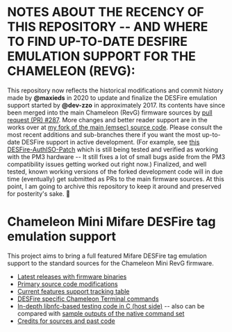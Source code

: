 NOTES ABOUT THE RECENCY OF THIS REPOSITORY -- AND WHERE TO FIND UP-TO-DATE DESFIRE EMULATION SUPPORT FOR THE CHAMELEON (REVG):
==============================================================================================================================

This repository now reflects the historical modifications and commit history made by **@maxieds** in 2020 to update 
and finalize the DESFire emulation support started by **@dev-zzo** in approximately 2017. Its contents have since 
been merged into the main Chameleon (RevG) firmware sources by [pull request (PR) #287](https://github.com/emsec/ChameleonMini/pull/287). 
More changes and better reader support are in the works over at [my fork of the main (emsec) source code](https://github.com/maxieds/ChameleonMini/). 
Please consult the most recent additions and sub-branches there if you want the most up-to-date 
DESFire support in active development. (For example, see [this DESFire-AuthISO-Patch](https://github.com/maxieds/ChameleonMini/tree/DESFire-AuthISO-Patch) 
which is still being tested and verified as working with the PM3 hardware -- 
It still fixes a lot of small bugs aside from the PM3 compatibility issues getting worked out right now.) 
Finalized, and well tested, known working versions 
of the forked development code will in due time (eventually) get submitted as PRs to the main firmware sources. 
At this point, I am going to archive this repository to keep it around and preserved for posterity's sake.  🙂

Chameleon Mini Mifare DESFire tag emulation support
===================================================

This project aims to bring a full featured Mifare DESFire tag emulation support to the standard sources for the Chameleon Mini RevG firmware.

* [Latest releases with firmware binaries](https://github.com/maxieds/ChameleonMiniDESFireStack/releases)
* [Primary source code modifications](https://github.com/maxieds/ChameleonMiniDESFireStack/tree/master/Firmware/Chameleon-Mini/Application/DESFire)
* [Current features support tracking table](https://github.com/maxieds/ChameleonMiniDESFireStack/blob/master/Firmware/Chameleon-Mini/Application/DESFire/Docs/DESFireSupportReadme.md#tables-of-tested-support-for-active-commands)
* [DESFire specific Chameleon Terminal commands](https://github.com/maxieds/ChameleonMiniDESFireStack/blob/master/Firmware/Chameleon-Mini/Application/DESFire/Docs/DESFireSupportReadme.md#chameleon-mini-terminal-addons-to-support-configmf_desfire-modes)
* [In-depth libnfc-based testing code in C (host side)](https://github.com/maxieds/ChameleonMiniDESFireStack/tree/master/Firmware/Chameleon-Mini/Application/DESFire/Testing) -- also can be compared with [sample outputs of the native command set](https://github.com/maxieds/ChameleonMiniDESFireStack/tree/master/Firmware/Chameleon-Mini/Application/DESFire/Testing/SampleOutputDumps)
* [Credits for sources and past code](https://github.com/maxieds/ChameleonMiniDESFireStack/blob/master/Firmware/Chameleon-Mini/Application/DESFire/Docs/DESFireSupportReadme.md#credits)
